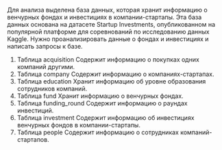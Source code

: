 Для анализа выделена база данных, которая хранит информацию о венчурных фондах и инвестициях в компании-стартапы. Эта база данных основана на датасете Startup Investments, опубликованном на популярной платформе для соревнований по исследованию данных Kaggle. 
Нужно проанализировать данные о фондах и инвестициях и написать запросы к базе. 

1) Таблица acquisition
Содержит информацию о покупках одних компаний другими.
2) Таблица company
Содержит информацию о компаниях-стартапах.
3) Таблица education
Хранит информацию об уровне образования сотрудников компаний.
4) Таблица fund
Хранит информацию о венчурных фондах. 
5) Таблица funding_round
Содержит информацию о раундах инвестиций. 
6) Таблица investment
Содержит информацию об инвестициях венчурных фондов в компании-стартапы.
7) Таблица people
Содержит информацию о сотрудниках компаний-стартапов.
